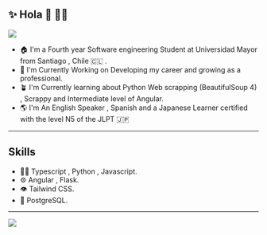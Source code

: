 ## ✨ Hola 👋 🧑‍💻 
<img  src="./Githubmd.svg">

- 🏠  I'm a Fourth year Software engineering Student at Universidad Mayor from Santiago , Chile 🇨🇱 .
- 🔭  I'm Currently Working on Developing my career and growing as a professional.
- 🪴  I'm Currently learning about Python Web scrapping (BeautifulSoup 4) , Scrappy and Intermediate level of Angular.
- 🌎  I'm An English Speaker , Spanish and a Japanese Learner certified with the level N5 of the JLPT 🇯🇵 

<hr>

## Skills

* 🧑‍💻 Typescript , Python , Javascript.
* ⚙️ Angular , Flask.
* 👁 Tailwind CSS.
* 💽 PostgreSQL.

<hr>

<a href="https://twitter.com/jcotedaruma" ><img src="https://img.shields.io/twitter/follow/jcotedaruma.svg?style=social" /> </a>

